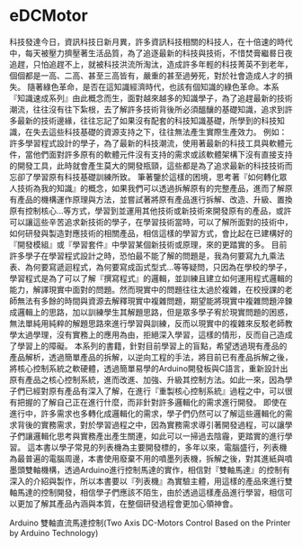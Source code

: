 eDCMotor
========
科技發達今日，資訊科技日新月異，許多資訊科技相關的科技人，在十倍速的時代中，每天被壓力擠壓著生活品質，為了追逐最新的科技與技術，不惜焚膏繼晷日夜追趕，只怕追趕不上，就被科技洪流所淘汰，造成許多年輕的科技菁英不到老年，個個都是一高、二高、甚至三高皆有，嚴重的甚至過勞死，對於社會造成人才的損失。
隨著綠色革命，是否在這知識經濟時代，也該有個知識的綠色革命。本系『知識速成系列』由此概念而生，面對越來越多的知識學子，為了追趕最新的技術潮流，往往沒有往下紮根，去了解許多技術背後所必須醞釀的基礎知識，追求到許多最新的技術邊緣，往往忘記了如果沒有配套的科技知識基礎，所學到的科技知識，在失去這些科技基礎的資源支持之下，往往無法產生實際生產效力。
例如：許多學習程式設計的學子，為了最新的科技潮流，使用著最新的科技工具與軟體元件，當他們面對許多原有的軟體元件沒有支持的需求或該軟體架構下沒有直接支持的開發工具，此時就會產生莫大的開發瓶頸，這些都是為了追求最新的科技技術而忘卻了學習原有科技基礎訓練所致。
筆著鑒於這樣的困境，思考著『如何轉化眾人技術為我的知識』的概念，如果我們可以透過拆解原有的完整產品，進而了解原有產品的機構運作原理與方法，並嘗試著將原有產品進行拆解、改造、升級、置換原有控制核心…等方式，學習到並運用其他技術或新技術來開發原有的產品，或許可以讓這些辛苦追求新技術的學子，在學習技術當時，可以了解所面對的技術中，如何研發與製造對應技術的相關產品，相信這樣的學習方式，會比起在已建構好的『開發模組』或『學習套件』中學習某個新技術或原理，來的更踏實的多。
目前許多學子在學習程式設計之時，恐怕最不能了解的問題是，我為何要寫九九乘法表、為何要寫遞迴程式，為何要寫成函式型式…等等疑問，只因為在學校的學子，學習程式是為了可以了解『撰寫程式』的邏輯，並訓練且建立如何運用程式邏輯的能力，解譯現實中面對的問題。然而現實中的問題往往太過於複雜，在校授課的老師無法有多餘的時間與資源去解釋現實中複雜問題，期望能將現實中複雜問題淬鍊成邏輯上的思路，加以訓練學生其解題思路，但是眾多學子宥於現實問題的困惑，無法單純用純粹的解題思路來進行學習與訓練，反而以現實中的複雜來反駁老師教學太過學理，沒有實務上的應用為由，拒絕深入學習，這樣的情形，反而自己造成了學習上的障礙。
本系列的書籍，針對目前學習上的盲點，希望透過現有產品的產品解析，透過簡單產品的拆解，以逆向工程的手法，將目前已有產品拆解之後，將核心控制系統之軟硬體，透過簡單易學的Arduino開發板與C語言，重新設計出原有產品之核心控制系統，進而改進、加強、升級其控制方法。如此一來，因為學子們已經對原有產品有深入了解，在進行『重製核心控制系統』過程之中，可以很有把握的了解自己正在進行什麼，而非針對許多邏輯化的需求進行開發。
即使在進行中，許多需求也多轉化成邏輯化的需求，學子們仍然可以了解這些邏輯化的需求背後的實務需求，對於學習過程之中，因為實務需求導引著開發過程，可以讓學子們讓邏輯化思考與實務產出產生關連，如此可以一掃過去陰霾，更踏實的進行學習。
這本書以學子常見的列表機為主要開發標的，多年以來，電腦盛行，列表機為最普遍的電腦周邊，本書使用廢棄不用的噴墨列表機，拆解之後，對其進紙與噴墨頭雙軸機構，透過Arduino進行控制馬達的實作，相信對『雙軸馬達』的控制有深入的介紹與製作，所以本書要以『列表機』為實驗主體，用這樣的產品來進行雙軸馬達的控制開發，相信學子們應該不陌生，由於透過這樣產品進行學習，相信可以更加了解其產品內涵與本質，在整個研發過程會更加心領神會。

 Arduino 雙軸直流馬達控制(Two Axis DC-Motors Control Based on the Printer by Arduino Technology)
